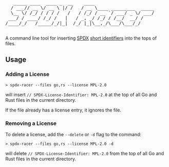 <pre>
   _____ ____  ____ _  __    ____                      
  / ___// __ \/ __ \ |/ /   / __ \____ _________  _____
  \__ \/ /_/ / / / /   /   / /_/ / __ `/ ___/ _ \/ ___/
 ___/ / ____/ /_/ /   |   / _, _/ /_/ / /__/  __/ /    
/____/_/   /_____/_/|_|  /_/ |_|\__,_/\___/\___/_/     
                                                       
</pre>

A command line tool for inserting [SPDX](https://spdx.dev) [short identifiers](https://spdx.github.io/spdx-spec/appendix-V-using-SPDX-short-identifiers-in-source-files/) into the tops of files.

## Usage

### Adding a License

```
> spdx-racer --files go,rs --license MPL-2.0
```

will insert `// SPDX-License-Identifier: MPL-2.0` at the top of all Go and Rust files in the current directory.

If the file already has a license entry, it ignores the file.

### Removing a License

To delete a license, add the `--delete` or `-d` flag to the command:

```
> spdx-racer --files go,rs --license MPL-2.0 -d
```

will delete `// SPDX-License-Identifier: MPL-2.0` from the top of all Go and Rust files in the current directory.
